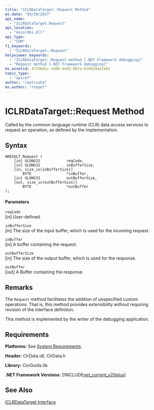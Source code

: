 ```yaml
---
title: "ICLRDataTarget::Request Method"
ms.date: "03/30/2017"
api_name: 
  - "ICLRDataTarget.Request"
api_location: 
  - "mscordbi.dll"
api_type: 
  - "COM"
f1_keywords: 
  - "ICLRDataTarget::Request"
helpviewer_keywords: 
  - "ICLRDataTarget::Request method [.NET Framework debugging]"
  - "Request method [.NET Framework debugging]"
ms.assetid: 4723bd1c-eddb-4ed2-897a-010024a47e01
topic_type: 
  - "apiref"
author: "rpetrusha"
ms.author: "ronpet"
---
```

# ICLRDataTarget::Request Method
Called by the common language runtime (CLR) data access services to request an operation, as defined by the implementation.  
  
## Syntax  
  
```  
HRESULT Request (  
    [in] ULONG32            reqCode,  
    [in] ULONG32            inBufferSize,  
    [in, size_is(inBufferSize)]   
        BYTE                *inBuffer,  
    [in] ULONG32            outBufferSize,  
    [out, size_is(outBufferSize)]   
        BYTE                *outBuffer  
);  
```  
  
#### Parameters  
 `reqCode`  
 [in] User-defined.  
  
 `inBufferSize`  
 [in] The size of the input buffer, which is used for the incoming request.  
  
 `inBuffer`  
 [in] A buffer containing the request.  
  
 `outBufferSize`  
 [in] The size of the output buffer, which is used for the response.  
  
 `outBuffer`  
 [out] A Buffer containing the response.  
  
## Remarks  
 The `Request` method facilitates the addition of unspecified custom operations. That is, this method provides extensibility without requiring revision of the interface definition.  
  
 This method is implemented by the writer of the debugging application.  
  
## Requirements  
 **Platforms:** See [System Requirements](../../../../docs/framework/get-started/system-requirements.md).  
  
 **Header:** ClrData.idl, ClrData.h  
  
 **Library:** CorGuids.lib  
  
 **.NET Framework Versions:** [!INCLUDE[net_current_v20plus](../../../../includes/net-current-v20plus-md.md)]  
  
## See Also  
 [ICLRDataTarget Interface](../../../../docs/framework/unmanaged-api/debugging/iclrdatatarget-interface.md)
